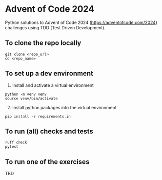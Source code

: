 # Advent of Code 2024

Python solutions to Advent of Code 2024 (https://adventofcode.com/2024) challenges using TDD (Test Driven Development).

## To clone the repo locally
```
git clone <repo_url>
cd <repo_name>
```

## To set up a dev environment

1. Install and activate a virtual environment
```
python -m venv venv
source venv/bin/activate
```
2. Install python packages into the virtual environment
```
pip install -r requirements.in
```

## To run (all) checks and tests
```
ruff check
pytest
```

## To run one of the exercises
TBD